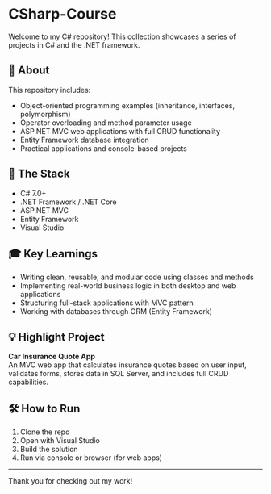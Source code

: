 # CSharp-Course

Welcome to my C# repository! This collection showcases a series of projects in C# and the .NET framework.

## 🚀 About

This repository includes:

- Object-oriented programming examples (inheritance, interfaces, polymorphism)
- Operator overloading and method parameter usage
- ASP.NET MVC web applications with full CRUD functionality
- Entity Framework database integration
- Practical applications and console-based projects

## 🧰 The Stack

- C# 7.0+
- .NET Framework / .NET Core
- ASP.NET MVC
- Entity Framework
- Visual Studio

## 🎓 Key Learnings

- Writing clean, reusable, and modular code using classes and methods
- Implementing real-world business logic in both desktop and web applications
- Structuring full-stack applications with MVC pattern
- Working with databases through ORM (Entity Framework)

## 💡 Highlight Project

**Car Insurance Quote App**  
An MVC web app that calculates insurance quotes based on user input, validates forms, stores data in SQL Server, and includes full CRUD capabilities.

## 🛠️ How to Run

1. Clone the repo
2. Open with Visual Studio
3. Build the solution
4. Run via console or browser (for web apps)

---

Thank you for checking out my work!
